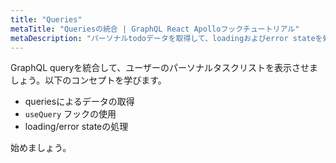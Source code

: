 ```yaml
---
title: "Queries"
metaTitle: "Queriesの統合 | GraphQL React Apolloフックチュートリアル"
metaDescription: "パーソナルtodoデータを取得して、loadingおよびerror stateを処理できるように、ReactアプリにGraphQL Queriesを統合します。"
---
```


GraphQL queryを統合して、ユーザーのパーソナルタスクリストを表示させましょう。以下のコンセプトを学びます。

- queriesによるデータの取得
- `useQuery` フックの使用
- loading/error stateの処理

始めましょう。
